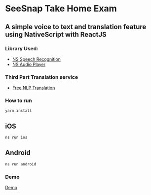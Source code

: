 # SeeSnap Take Home Exam

## A simple voice to text and translation feature using NativeScript with ReactJS

### Library Used:

- [NS Speech Recognition](https://market.nativescript.org/plugins/nativescript-speech-recognition/)
- [NS Audio Player](https://market.nativescript.org/plugins/nativescript-audio-player/)

### Third Part Translation service

- [Free NLP Translation](https://rapidapi.com/gofitech/api/nlp-translation/)

### How to run

```js
yarn install
```

## iOS

```js
ns run ios
```

## Android

```js
ns run android
```

### Demo

[Demo](https://user-images.githubusercontent.com/291424/225388430-11e1f2a6-a10c-49fd-801d-5d8d3f134765.mov)
